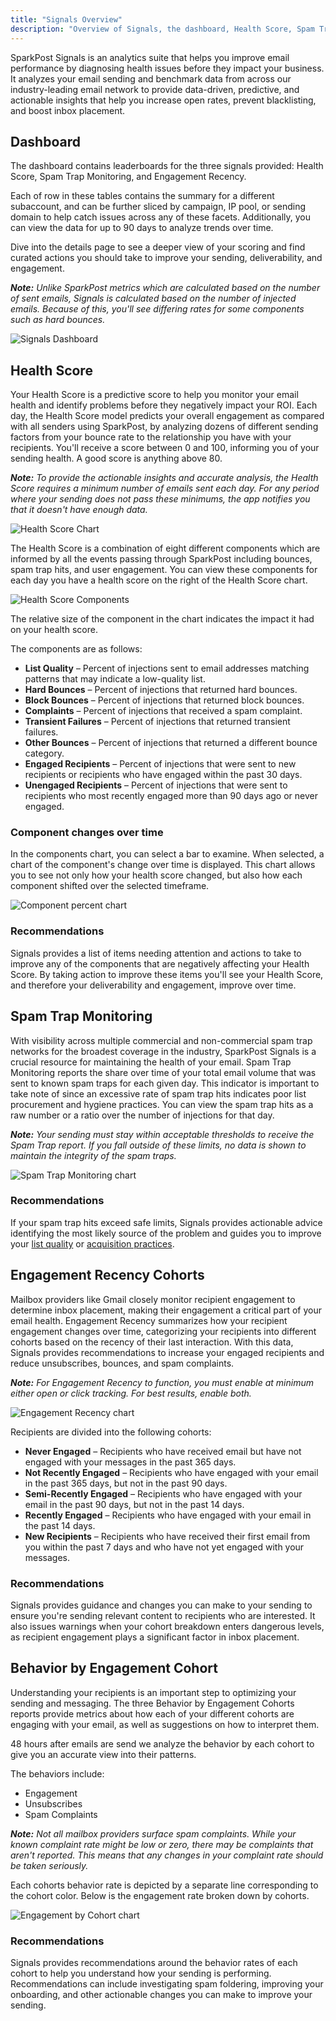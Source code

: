 ```yaml
---
title: "Signals Overview"
description: "Overview of Signals, the dashboard, Health Score, Spam Trap Monitoring, Engagement Recency Cohorts, and Behavior by Engagement Cohorts"
---
```


SparkPost Signals is an analytics suite that helps you improve email performance by diagnosing health issues before they impact your business. It analyzes your email sending and benchmark data from across our industry-leading email network to provide data-driven, predictive, and actionable insights that help you increase open rates, prevent blacklisting, and boost inbox placement.

## Dashboard
The dashboard contains leaderboards for the three signals provided: Health Score, Spam Trap Monitoring, and Engagement Recency. 

Each of row in these tables contains the summary for a different subaccount, and can be further sliced by campaign, IP pool, or sending domain to help catch issues across any of these facets. Additionally, you can view the data for up to 90 days to analyze trends over time.

Dive into the details page to see a deeper view of your scoring and find curated actions you should take to improve your sending, deliverability, and engagement.

_**Note:** Unlike SparkPost metrics which are calculated based on the number of sent emails, Signals is calculated based on the number of injected emails. Because of this, you'll see differing rates for some components such as hard bounces._

![Signals Dashboard](media/signals/signals-dashboard.png)

##  Health Score
Your Health Score is a predictive score to help you monitor your email health and identify problems before they negatively impact your ROI. Each day, the Health Score model predicts your overall engagement as compared with all senders using SparkPost, by analyzing dozens of different sending factors from your bounce rate to the relationship you have with your recipients. You'll receive a score between 0 and 100, informing you of your sending health. A good score is anything above 80.

_**Note:** To provide the actionable insights and accurate analysis, the Health Score requires a minimum number of emails sent each day.  For any period where your sending does not pass these minimums, the app notifies you that it doesn't have enough data._

![Health Score Chart](media/signals/health-score-chart.png)

The Health Score is a combination of eight different components which are informed by all the events passing through SparkPost including bounces, spam trap hits, and user engagement. You can view these components for each day you have a health score on the right of the Health Score chart.

![Health Score Components](media/signals/health-score-components.png)

The relative size of the component in the chart indicates the impact it had on your health score.

The components are as follows:
* **List Quality** – Percent of injections sent to email addresses matching patterns that may indicate a low-quality list.
* **Hard Bounces** – Percent of injections that returned hard bounces.
* **Block Bounces** – Percent of injections that returned block bounces.
* **Complaints** – Percent of injections that received a spam complaint.
* **Transient Failures** – Percent of injections that returned transient failures.
* **Other Bounces** – Percent of injections that returned a different bounce category.
* **Engaged Recipients** – Percent of injections that were sent to new recipients or recipients who have engaged within the past 30 days.
* **Unengaged Recipients** – Percent of injections that were sent to recipients who most recently engaged more than 90 days ago or never engaged.

### Component changes over time

In the components chart, you can select a bar to examine. When selected, a chart of the component's change over time is displayed. This chart allows you to see not only how your health score changed, but also how each component shifted over the selected timeframe.

![Component percent chart](media/signals/component-change-chart.png)

### Recommendations

Signals provides a list of items needing attention and actions to take to improve any of the components that are negatively affecting your Health Score. By taking action to improve these items you'll see your Health Score, and therefore your deliverability and engagement, improve over time.

## Spam Trap Monitoring
With visibility across multiple commercial and non-commercial spam trap networks for the broadest coverage in the industry, SparkPost Signals is a crucial resource for maintaining the health of your email. Spam Trap Monitoring reports the share over time of your total email volume that was sent to known spam traps for each given day. This indicator is important to take note of since an excessive rate of spam trap hits indicates poor list procurement and hygiene practices. You can view the spam trap hits as a raw number or a ratio over the number of injections for that day.

_**Note:** Your sending must stay within acceptable thresholds to receive the Spam Trap report. If you fall outside of these limits, no data is shown to maintain the integrity of the spam traps._

![Spam Trap Monitoring chart](media/signals/spam-trap-monitoring-chart.png)

### Recommendations
If your spam trap hits exceed safe limits, Signals provides actionable advice identifying the most likely source of the problem and guides you to improve your [list quality](https://www.sparkpost.com/docs/signals/list-hygiene/) or [acquisition practices](https://www.sparkpost.com/docs/signals/subscriber-acquisition/).

## Engagement Recency Cohorts

Mailbox providers like Gmail closely monitor recipient engagement to determine inbox placement, making their engagement a critical part of your email health. Engagement Recency summarizes how your recipient engagement changes over time, categorizing your recipients into different cohorts based on the recency of their last interaction.  With this data, Signals provides recommendations to increase your engaged recipients and reduce unsubscribes, bounces, and spam complaints.

_**Note:** For Engagement Recency to function, you must enable at minimum either open or click tracking. For best results, enable both._

![Engagement Recency chart](media/signals/engagement-recency-chart.png)

Recipients are divided into the following cohorts:
* **Never Engaged** – Recipients who have received email but have not engaged with your messages in the past 365 days.
* **Not Recently Engaged** – Recipients who have engaged with your email in the past 365 days, but not in the past 90 days.
* **Semi-Recently Engaged** – Recipients who have engaged with your email in the past 90 days, but not in the past 14 days.
* **Recently Engaged** – Recipients who have engaged with your email in the past 14 days.
* **New Recipients** – Recipients who have received their first email from you within the past 7 days and who have not yet engaged with your messages.

### Recommendations

Signals provides guidance and changes you can make to your sending to ensure you're sending relevant content to recipients who are interested. It also issues warnings when your cohort breakdown enters dangerous levels, as recipient engagement plays a significant factor in inbox placement.

## Behavior by Engagement Cohort

Understanding your recipients is an important step to optimizing your sending and messaging. The three Behavior by Engagement Cohorts reports provide metrics about how each of your different cohorts are engaging with your email, as well as suggestions on how to interpret them. 

48 hours after emails are send we analyze the behavior by each cohort to give you an accurate view into their patterns.

The behaviors include:
* Engagement 
* Unsubscribes
* Spam Complaints

_**Note:** Not all mailbox providers surface spam complaints. While your known complaint rate might be low or zero, there may be complaints that aren't reported. This means that any changes in your complaint rate should be taken seriously._

Each cohorts behavior rate is depicted by a separate line corresponding to the cohort color. Below is the engagement rate broken down by cohorts.

![Engagement by Cohort chart](media/signals/engagement-by-cohort.png)

### Recommendations

Signals provides recommendations around the behavior rates of each cohort to help you understand how your sending is performing. Recommendations can include investigating spam foldering, improving your onboarding, and other actionable changes you can make to improve your sending.
